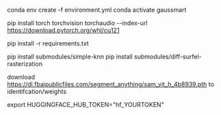 conda env create -f environment.yml
conda activate gaussmart

pip install torch torchvision torchaudio --index-url https://download.pytorch.org/whl/cu121

pip install -r requirements.txt

pip install submodules/simple-knn
pip install submodules/diff-surfel-rasterization

download https://dl.fbaipublicfiles.com/segment_anything/sam_vit_h_4b8939.pth to identifcation/weights

export HUGGINGFACE_HUB_TOKEN="hf_YOURTOKEN"